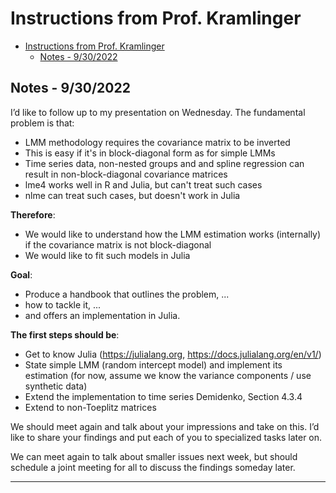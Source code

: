 # Instructions from Prof. Kramlinger

- [Instructions from Prof. Kramlinger](#instructions-from-prof-kramlinger)
  - [Notes - 9/30/2022](#notes---9302022)

## Notes - 9/30/2022
I’d like to follow up to my presentation on Wednesday.  The fundamental problem is that: 
* LMM methodology requires the covariance matrix to be inverted
* This is easy if it's in block-diagonal form as for simple LMMs
* Time series data, non-nested groups and and spline regression can result in non-block-diagonal covariance matrices
* lme4 works well in R and Julia, but can't treat such cases
* nlme can treat such cases, but doesn't work in Julia

**Therefore**: 
* We would like to understand how the LMM estimation works (internally) if the covariance matrix is not block-diagonal 
* We would like to fit such models in Julia

**Goal**: 
* Produce a handbook that outlines the problem, ... 
* how to tackle it, ... 
* and offers an implementation in Julia. 

**The first steps should be**: 
* Get to know Julia (https://julialang.org, https://docs.julialang.org/en/v1/) 
* State simple LMM (random intercept model) and implement its estimation (for now, assume we know the variance components / use synthetic data) 
* Extend the implementation to time series Demidenko, Section 4.3.4
* Extend to non-Toeplitz matrices

We should meet again and talk about your impressions and take on this. I’d like to share your findings and put each of you to specialized tasks later on. 

We can meet again to talk about smaller issues next week, but should schedule a joint meeting for all to discuss the findings someday later. 

---